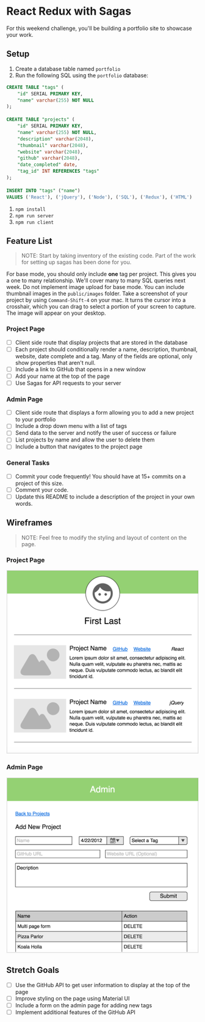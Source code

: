 # React Redux with Sagas

For this weekend challenge, you'll be building a portfolio site to showcase your work. 

## Setup

1. Create a database table named `portfolio`
1. Run the following SQL using the `portfolio` database:

```SQL
CREATE TABLE "tags" (
    "id" SERIAL PRIMARY KEY,
    "name" varchar(255) NOT NULL
);

CREATE TABLE "projects" (
    "id" SERIAL PRIMARY KEY,
    "name" varchar(255) NOT NULL,
    "description" varchar(2048),
    "thumbnail" varchar(2048), 
    "website" varchar(2048),
    "github" varchar(2048),
    "date_completed" date,
    "tag_id" INT REFERENCES "tags"
);

INSERT INTO "tags" ("name") 
VALUES ('React'), ('jQuery'), ('Node'), ('SQL'), ('Redux'), ('HTML')
```

1. `npm install`
1. `npm run server`
1. `npm run client`

## Feature List

> NOTE: Start by taking inventory of the existing code. Part of the work for setting up sagas has been done for you.

For base mode, you should only include **one** tag per project. This gives you a one to many relationship. We'll cover many to many SQL queries next week. Do not implement image upload for base mode. You can include thumbnail images in the `public/images` folder. Take a screenshot of your project by using `Command-Shift-4` on your mac. It turns the cursor into a crosshair, which you can drag to select a portion of your screen to capture. The image will appear on your desktop.

### Project Page

- [ ] Client side route that display projects that are stored in the database
- [ ] Each project should conditionally render a name, description, thumbnail, website, date complete and a tag. Many of the fields are optional, only show properties that aren't null.
- [ ] Include a link to GitHub that opens in a new window
- [ ] Add your name at the top of the page
- [ ] Use Sagas for API requests to your server

### Admin Page

- [ ] Client side route that displays a form allowing you to add a new project to your portfolio
- [ ] Include a drop down menu with a list of tags
- [ ] Send data to the server and notify the user of success or failure
- [ ] List projects by name and allow the user to delete them
- [ ] Include a button that navigates to the project page

### General Tasks

- [ ] Commit your code frequently! You should have at 15+ commits on a project of this size.
- [ ] Comment your code.
- [ ] Update this README to include a description of the project in your own words.

## Wireframes

> NOTE: Feel free to modify the styling and layout of content on the page. 

### Project Page

![Project Page](wireframes/project_page.png)

### Admin Page

![Admin Page](wireframes/admin_page.png)

## Stretch Goals

- [ ] Use the GitHub API to get user information to display at the top of the page
- [ ] Improve styling on the page using Material UI
- [ ] Include a form on the admin page for adding new tags
- [ ] Implement additional features of the GitHub API
